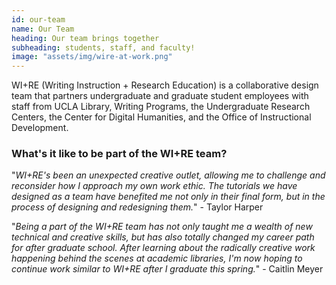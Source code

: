 ```yaml
---
id: our-team
name: Our Team
heading: Our team brings together
subheading: students, staff, and faculty!
image: "assets/img/wire-at-work.png"
---
```


WI+RE &#40;Writing Instruction + Research Education&#41; is a collaborative design team that partners undergraduate and graduate student employees with staff from UCLA Library, Writing Programs, the Undergraduate Research Centers, the Center for Digital Humanities, and the Office of Instructional Development.

### What's it like to be part of the WI+RE team?

<p>"<em>WI+RE's been an unexpected creative outlet, allowing me to challenge and reconsider how I approach my own work ethic. The tutorials we have designed as a team have benefited me not only in their final form, but in the process of designing and redesigning them.</em>" - Taylor Harper</p>

<p>"<em>Being a part of the WI+RE team has not only taught me a wealth of new technical and creative skills, but has also totally changed my career path for after graduate school. After learning about the radically creative work happening behind the scenes at academic libraries, I'm now hoping to continue work similar to WI+RE after I graduate this spring.</em>" - Caitlin Meyer</p>